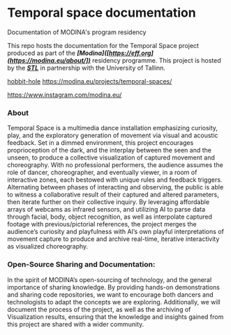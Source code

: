 # Temporal space documentation
Documentation of MODINA's program residency

This repo hosts the documentation for the Temporal Space project produced as part of the ***[Modina]([https://eff.org](https://modina.eu/about/])*** residency programme. This project is hosted by the ***[STL]([https://www.stl.ee/])*** in partnership with the University of Tallinn.

[1]: https://en.wikipedia.org/wiki/Hobbit#Lifestyle
[hobbit-hole][1]
<https://modina.eu/projects/temporal-spaces/> 

<https://www.instagram.com/modina.eu/>

### About
Temporal Space is a multimedia dance installation emphasizing curiosity, play, and the exploratory generation of movement via visual and acoustic feedback. Set in a dimmed environment, this project encourages proprioception of the dark, and the interplay between the seen and the unseen, to produce a collective visualization of captured movement and choreography. With no professional performers, the audience assumes the role of dancer, choreographer, and eventually viewer, in a room of interactive zones, each bestowed with unique rules and feedback triggers. Alternating between phases of interacting and observing, the public is able to witness a collaborative result of their captured and altered parameters, then iterate further on their collective inquiry. By leveraging affordable arrays of webcams as infrared sensors, and utilizing AI to parse data through facial, body, object recognition, as well as interpolate captured footage with previous/pictorial references, the project merges the audience’s curiosity and playfulness with AI’s own playful interpretations of movement capture to produce and archive real-time, iterative interactivity as visualized choreography. 


### Open-Source Sharing and Documentation:
In the spirit of MODINA’s open-sourcing of technology, and the general importance of sharing knowledge. By providing hands-on demonstrations and sharing code repositories, we want to encourage both dancers and technologists to adapt the concepts we are exploring. Additionally, we will document the process of the project, as well as the archiving of Visualization results, ensuring that the knowledge and insights gained from this project are shared with a wider community.

